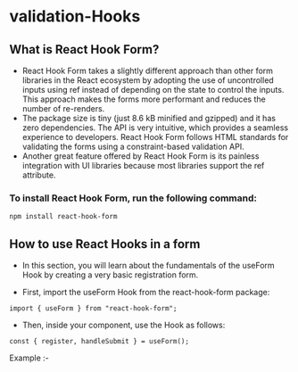 # validation-Hooks

## What is React Hook Form?

- React Hook Form takes a slightly different approach than other form libraries in the React ecosystem by adopting the use of uncontrolled inputs using ref instead of depending on the state to control the inputs. This approach makes the forms more performant and reduces the number of re-renders.
- The package size is tiny (just 8.6 kB minified and gzipped) and it has zero dependencies. The API is very intuitive, which provides a seamless experience to developers. React Hook Form follows HTML standards for validating the forms using a constraint-based validation API.
- Another great feature offered by React Hook Form is its painless integration with UI libraries because most libraries support the ref attribute.

### To install React Hook Form, run the following command:
```
npm install react-hook-form
```
## How to use React Hooks in a form 

- In this section, you will learn about the fundamentals of the useForm Hook by creating a very basic registration form.

- First, import the useForm Hook from the react-hook-form package:
```
import { useForm } from "react-hook-form";
```
- Then, inside your component, use the Hook as follows:
```
const { register, handleSubmit } = useForm();
```

Example :- 

